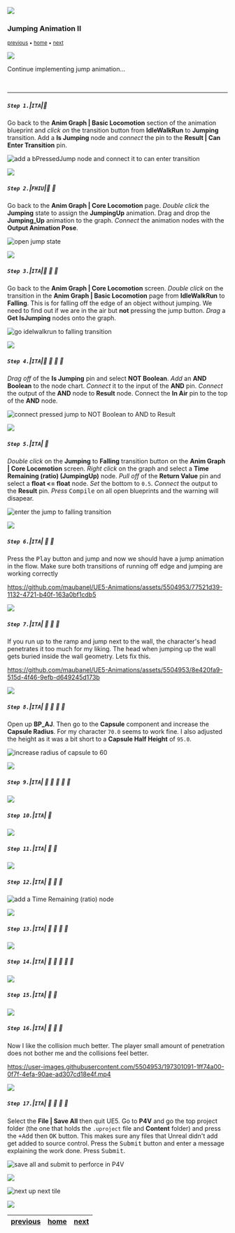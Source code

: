 ![](../images/line3.png)

### Jumping Animation II

<sub>[previous](../jumping/README.md#user-content-jumping-animation) • [home](../README.md#user-content-ue4-animations) • [next](../walk-sprint/README.md#user-content-slow-walk--sprint)</sub>

![](../images/line3.png)

Continue implementing jump animation...


<br>

---


##### `Step 1.`\|`ITA`|:small_blue_diamond:

Go back to the **Anim Graph | Basic Locomotion** section of the animation blueprint and *click on* the transition button from **IdleWalkRun** to **Jumping** transition. Add a **Is Jumping** node and *connect* the pin to the **Result | Can Enter Transition** pin.

![add a bPressedJump node and connect it to can enter transition](images/PressedJumpToResult.png)

![](../images/line2.png)

##### `Step 2.`\|`FHIU`|:small_blue_diamond: :small_blue_diamond: 


Go back to the **Anim Graph | Core Locomotion** page. *Double click* the **Jumping** state to assign the **JumpingUp** animation. Drag and drop the **Jumping_Up** animation to the graph. *Connect* the animation nodes with the **Output Animation Pose**.

![open jump state](images/DoubleClickJump.png)

![](../images/line2.png)

##### `Step 3.`\|`ITA`|:small_blue_diamond: :small_blue_diamond: :small_blue_diamond:

Go back to the **Anim Graph | Core Locomotion** screen. *Double click* on the transition in the **Anim Graph | Basic Locomotion** page from **IdleWalkRun** to **Falling**. This is for falling off the edge of an object without jumping. We need to find out if we are in the air but **not** pressing the jump button. *Drag* a  **Get IsJumping** nodes onto the graph.

![go idelwalkrun to falling transition](images/WalkToFallTransition.png)

![](../images/line2.png)

##### `Step 4.`\|`ITA`|:small_blue_diamond: :small_blue_diamond: :small_blue_diamond: :small_blue_diamond:

*Drag off* of the **Is Jumping** pin and select **NOT Boolean**. *Add* an **AND Boolean** to the node chart. *Connect* it to the input of the **AND** pin. *Connect* the output of the **AND** node to **Result** node. Connect the **In Air** pin to the top of the **AND** node.

![connect pressed jump to NOT Boolean to AND to Result](images/ConnectOuputOfAndToResult.png)

![](../images/line2.png)

##### `Step 5.`\|`ITA`| :small_orange_diamond:

*Double click* on the **Jumping** to **Falling** transition button on the **Anim Graph | Core Locomotion** screen. *Right click* on the graph and select a **Time Remaining (ratio) (JumpingUp)** node. *Pull off* of the **Return Value** pin and select a **float <= float** node. *Set* the bottom to `0.5`. *Connect* the output to the **Result** pin. *Press* <kbd>Compile</kbd> on all open blueprints and the warning will disapear.

![enter the jump to falling transition](images/DoubleClickJumpFallingTransition.png)

![](../images/line2.png)

##### `Step 6.`\|`ITA`| :small_orange_diamond: :small_blue_diamond:

Press the <kbd>Play</kbd> button and jump and now we should have a jump animation in the flow. Make sure both transitions of running off edge and jumping are working correctly

https://github.com/maubanel/UE5-Animations/assets/5504953/77521d39-1132-4721-b40f-163a0bf1cdb5

![](../images/line2.png)

##### `Step 7.`\|`ITA`| :small_orange_diamond: :small_blue_diamond: :small_blue_diamond:

If you run up to the ramp and jump next to the wall, the character's head penetrates it too much for my liking. The head when jumping up the wall gets buried inside the wall geometry. Lets fix this.

https://github.com/maubanel/UE5-Animations/assets/5504953/8e420fa9-515d-4f46-9efb-d649245d173b

![](../images/line2.png)

##### `Step 8.`\|`ITA`| :small_orange_diamond: :small_blue_diamond: :small_blue_diamond: :small_blue_diamond:

Open up **BP_AJ**. Then go to the **Capsule** component and increase the **Capsule Radius**. For my character `70.0` seems to work fine. I also adjusted the height as it was a bit short to a **Capsule Half Height** of `95.0`.

![increase radius of capsule to 60](images/CapsuleRadiusGreater.png)

![](../images/line2.png)

##### `Step 9.`\|`ITA`| :small_orange_diamond: :small_blue_diamond: :small_blue_diamond: :small_blue_diamond: :small_blue_diamond:



![](../images/line2.png)

##### `Step 10.`\|`ITA`| :large_blue_diamond:




![](../images/line2.png)

##### `Step 11.`\|`ITA`| :large_blue_diamond: :small_blue_diamond: 



![](../images/line2.png)

##### `Step 12.`\|`ITA`| :large_blue_diamond: :small_blue_diamond: :small_blue_diamond: 



![add a Time Remaining (ratio) node](images/TimeRemainingJumpToFall.png)

![](../images/line2.png)

##### `Step 13.`\|`ITA`| :large_blue_diamond: :small_blue_diamond: :small_blue_diamond:  :small_blue_diamond: 


![](../images/line2.png)

##### `Step 14.`\|`ITA`| :large_blue_diamond: :small_blue_diamond: :small_blue_diamond: :small_blue_diamond:  :small_blue_diamond: 



![](../images/line2.png)

##### `Step 15.`\|`ITA`| :large_blue_diamond: :small_orange_diamond: 



![](../images/line2.png)

##### `Step 16.`\|`ITA`| :large_blue_diamond: :small_orange_diamond:   :small_blue_diamond: 

Now I like the collision much better. The player small amount of penetration does not bother me and the collisions feel better. 

https://user-images.githubusercontent.com/5504953/197301091-1ff74a00-0f7f-4efa-90ae-ad307cd18e4f.mp4

![](../images/line2.png)

##### `Step 17.`\|`ITA`| :large_blue_diamond: :small_orange_diamond: :small_blue_diamond: :small_blue_diamond:

Select the **File | Save All** then quit UE5.   Go to **P4V** and go the top project folder (the one that holds the `.uproject` file and **Content** folder) and press the <kbd>+Add</kbd> then <kbd>OK</kbd> button.  This makes sure any files that Unreal didn't add get added to source control. Press the <kbd>Submit</kbd> button and enter a message explaining the work done.  Press <kbd>Submit</kbd>.

![save all and submit to perforce in P4V](images/submitP4.png)


![](../images/line1.png)

<!-- <img src="https://via.placeholder.com/1000x100/45D7CA/000000/?text=Next Up - Slow Walk & Sprint"> -->
![next up next tile](images/banner.png)

![](../images/line1.png)

| [previous](../jumping/README.md#user-content-jumping-animation)| [home](../README.md#user-content-ue4-animations) | [next](../walk-sprint/README.md#user-content-slow-walk--sprint)|
|---|---|---|
